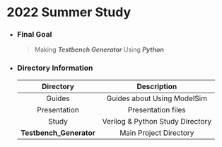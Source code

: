 # 2022 Summer Study  
+ ### Final Goal
    >Making __*Testbench Generator*__ Using __*Python*__

+ ### Directory Information

    |Directory|Description|
    |:---:|:--------:|
    |Guides|Guides about Using ModelSim|
    |Presentation|Presentation files|
    |Study|Verilog & Python Study Directory|
    |**Testbench_Generator**| Main Project Directory|

